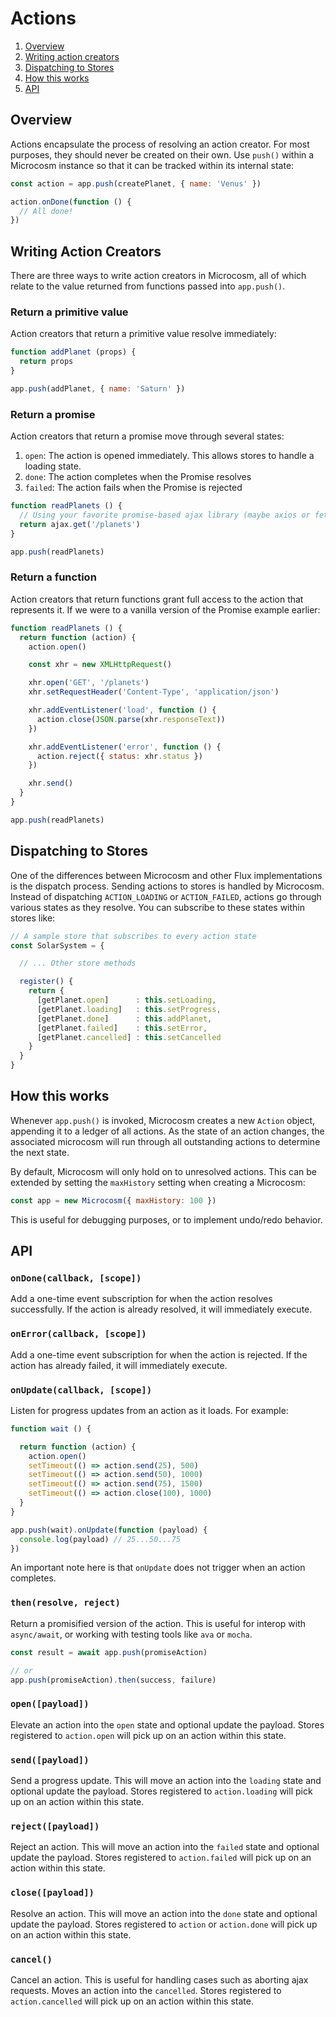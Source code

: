 # Actions

1. [Overview](#overview)
2. [Writing action creators](#writing-action-creators)
3. [Dispatching to Stores](#dispatching-to-stores)
4. [How this works](#how-this-works)
5. [API](#api)

## Overview

Actions encapsulate the process of resolving an action creator. For
most purposes, they should never be created on their own. Use `push()`
within a Microcosm instance so that it can be tracked within its
internal state:

```javascript
const action = app.push(createPlanet, { name: 'Venus' })

action.onDone(function () {
  // All done!
})
```

## Writing Action Creators

There are three ways to write action creators in Microcosm, all of
which relate to the value returned from functions passed into `app.push()`.

### Return a primitive value

Action creators that return a primitive value resolve immediately:

```javascript
function addPlanet (props) {
  return props
}

app.push(addPlanet, { name: 'Saturn' })
```

### Return a promise

Action creators that return a promise move through several states:

1. `open`: The action is opened immediately. This allows stores to
   handle a loading state.
2. `done`: The action completes when the Promise resolves
3. `failed`: The action fails when the Promise is rejected

```javascript
function readPlanets () {
  // Using your favorite promise-based ajax library (maybe axios or fetch?)
  return ajax.get('/planets')
}

app.push(readPlanets)
```

### Return a function

Action creators that return functions grant full access to the action
that represents it. If we were to a vanilla version of the Promise
example earlier:

```javascript
function readPlanets () {
  return function (action) {
    action.open()

    const xhr = new XMLHttpRequest()

    xhr.open('GET', '/planets')
    xhr.setRequestHeader('Content-Type', 'application/json')

    xhr.addEventListener('load', function () {
      action.close(JSON.parse(xhr.responseText))
    })

    xhr.addEventListener('error', function () {
      action.reject({ status: xhr.status })
    })

    xhr.send()
  }
}

app.push(readPlanets)
```

## Dispatching to Stores

One of the differences between Microcosm and other Flux
implementations is the dispatch process. Sending actions to stores is
handled by Microcosm. Instead of dispatching `ACTION_LOADING` or
`ACTION_FAILED`, actions go through various states as they
resolve. You can subscribe to these states within stores like:

```javascript
// A sample store that subscribes to every action state
const SolarSystem = {

  // ... Other store methods

  register() {
    return {
      [getPlanet.open]      : this.setLoading,
      [getPlanet.loading]   : this.setProgress,
      [getPlanet.done]      : this.addPlanet,
      [getPlanet.failed]    : this.setError,
      [getPlanet.cancelled] : this.setCancelled
    }
  }
}
```

## How this works

Whenever `app.push()` is invoked, Microcosm creates a new `Action`
object, appending it to a ledger of all actions. As the state of an
action changes, the associated microcosm will run through all
outstanding actions to determine the next state.

By default, Microcosm will only hold on to unresolved actions. This
can be extended by setting the `maxHistory` setting when creating a Microcosm:

```javascript
const app = new Microcosm({ maxHistory: 100 })
```

This is useful for debugging purposes, or to implement undo/redo
behavior.

## API

### `onDone(callback, [scope])`

Add a one-time event subscription for when the action resolves
successfully. If the action is already resolved, it will immediately
execute.

### `onError(callback, [scope])`

Add a one-time event subscription for when the action is rejected. If
the action has already failed, it will immediately execute.

### `onUpdate(callback, [scope])`

Listen for progress updates from an action as it loads. For example:

```javascript
function wait () {

  return function (action) {
    action.open()
    setTimeout(() => action.send(25), 500)
    setTimeout(() => action.send(50), 1000)
    setTimeout(() => action.send(75), 1500)
    setTimeout(() => action.close(100), 1000)
  }
}

app.push(wait).onUpdate(function (payload) {
  console.log(payload) // 25...50...75
})
```

An important note here is that `onUpdate` does not trigger when an
action completes.

### `then(resolve, reject)`

Return a promisified version of the action. This is useful for interop
with `async/await`, or working with testing tools like `ava` or
`mocha`.

```javascript
const result = await app.push(promiseAction)

// or
app.push(promiseAction).then(success, failure)
```

### `open([payload])`

Elevate an action into the `open` state and optional update the
payload. Stores registered to `action.open` will pick up on an action
within this state.

### `send([payload])`

Send a progress update. This will move an action into the `loading`
state and optional update the payload. Stores registered to
`action.loading` will pick up on an action within this state.

### `reject([payload])`

Reject an action. This will move an action into the `failed` state and
optional update the payload. Stores registered to `action.failed` will
pick up on an action within this state.

### `close([payload])`

Resolve an action. This will move an action into the `done` state and
optional update the payload. Stores registered to `action` or `action.done`
will pick up on an action within this state.

### `cancel()`

Cancel an action. This is useful for handling cases such as aborting
ajax requests. Moves an action into the `cancelled`. Stores registered
to `action.cancelled` will pick up on an action within this state.

